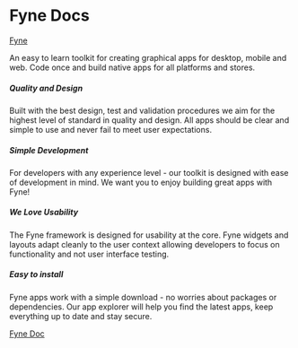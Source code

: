 # Fyne Docs

[Fyne](https://fyne.io/)

An easy to learn toolkit for creating graphical apps for desktop, mobile and web.
Code once and build native apps for all platforms and stores. 

##### Quality and Design

Built with the best design, test and validation procedures we aim for the highest level of standard in quality and design. All apps should be clear and simple to use and never fail to meet user expectations.


##### Simple Development

For developers with any experience level - our toolkit is designed with ease of development in mind. We want you to enjoy building great apps with Fyne!


##### We Love Usability

The Fyne framework is designed for usability at the core. Fyne widgets and layouts adapt cleanly to the user context allowing developers to focus on functionality and not user interface testing. 


##### Easy to install

Fyne apps work with a simple download - no worries about packages or dependencies. Our app explorer will help you find the latest apps, keep everything up to date and stay secure.


[Fyne Doc](https://docs.fyne.io/)
